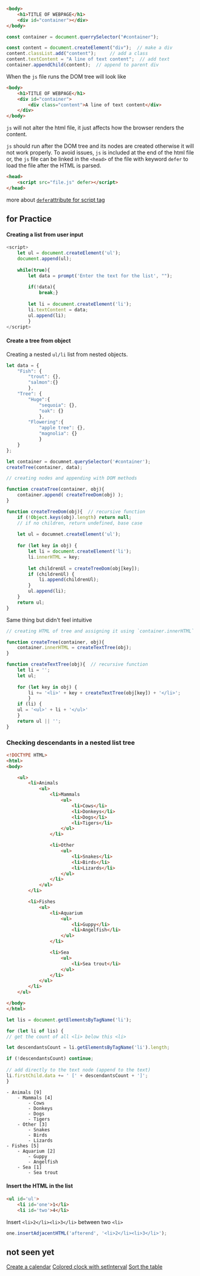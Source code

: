 
```html
<body>
	<h1>TITLE OF WEBPAGE</h1>
	<div id="container"></div>
</body>
```

```js
const container = document.querrySelector("#container");

const content = document.createElement("div");  // make a div
content.classList.add("content");     // add a class
content.textContent = "A line of text content";  // add text
container.appendChild(content);  // append to parent div
```

When the `js` file runs the DOM tree will look like
```html
<body>
	<h1>TITLE OF WEBPAGE</h1>
	<div id="container">
		<div class="content">A line of text content</div>
	</div>
</body>
```

`js` will not alter the html file, it just affects how the browser renders the content.

`js` should run after the DOM tree and its nodes are created otherwise it will not work properly. To avoid issues, `js` is included at the end of the html file or,
the `js` file can be linked in the `<head>` of the file with keyword `defer` to load the file after the HTML is parsed.
```html
<head>
	<script src="file.js" defer></script>
</head>
```

more about [`defer`attribute for script tag](https://javascript.info/script-async-defer#defer)


## for Practice

#### Creating a list from user input
```js
<script>
	let ul = document.createElement('ul');
	document.append(ul);
	
	while(true){
		let data = prompt('Enter the text for the list', "");
		
		if(!data){
			break;}
		
		let li = document.createElement('li');
		li.textContent = data;
		ul.append(li);
		}
</script>
```


#### Create a tree from object

Creating a nested `ul/li` list from nested objects.
```js
let data = {
	"Fish": {
		"trout": {},
		"salmon":{}
		},
	"Tree": {
		"Huge":{
			"sequoia": {},
			"oak": {}
			},
		"Flowering":{
			"apple tree": {},
			"magnolia": {}
			}
	}
};

let container = documnet.querySelector('#container');
createTree(container, data);
```

```js
// creating nodes and appending with DOM methods

function createTree(container, obj){
	container.append( createTreeDom(obj) );
}

function createTreeDom(obj){  // recursive function
	if (!Object.keys(obj).length) return null;
	// if no children, return undefined, base case
	
	let ul = documnet.createElement('ul');
	
	for (let key in obj) {
		let li = document.createElement('li');
		li.innerHTML = key;
		
		let childrenUl = createTreeDom(obj[key]);
		if (childrenUl) {
			li.append(childrenUl);
		}
		ul.append(li);
	}
	return ul;
}
```


Same thing but didn't feel intuitive
```js
// creating HTML of tree and assigning it using `container.innerHTML`

function createTree(container, obj){
	container.innerHTML = createTextTree(obj);
}

function createTextTree(obj){  // recursive function
	let li = '';
	let ul;
	
	for (let key in obj) {
		li += '<li>' + key + createTextTree(obj[key]) + '</li>';
		}
	if (li) {
	ul = '<ul>' + li + '</ul>'
	}
	return ul || '';
}
```


### Checking descendants in a nested list tree

```html
<!DOCTYPE HTML>
<html>
<body>

	<ul>
		<li>Animals
			<ul>
				<li>Mammals
					<ul>
						<li>Cows</li>
						<li>Donkeys</li>
						<li>Dogs</li>
						<li>Tigers</li>
					</ul>
				</li>

				<li>Other
					<ul>
						<li>Snakes</li>
						<li>Birds</li>
						<li>Lizards</li>
					</ul>
				</li>
			</ul>
		</li>

		<li>Fishes
			<ul>
				<li>Aquarium
					<ul>
						<li>Guppy</li>
						<li>Angelfish</li>
					</ul>
				</li>

				<li>Sea
					<ul>
						<li>Sea trout</li>
					</ul>
				</li>
			</ul>
		</li>
	</ul>

</body>
</html>
```

```js
let lis = document.getElementsByTagName('li');

for (let li of lis) {
// get the count of all <li> below this <li>

let descendantsCount = li.getElementsByTagName('li').length;

if (!descendantsCount) continue;
  
// add directly to the text node (append to the text)
li.firstChild.data += ' [' + descendantsCount + ']';
}
```

```
- Animals [9]
    - Mammals [4]
        - Cows
        - Donkeys
        - Dogs
        - Tigers
    - Other [3]
        - Snakes
        - Birds
        - Lizards
- Fishes [5]
    - Aquarium [2]
        - Guppy
        - Angelfish
    - Sea [1]
        - Sea trout
```

#### Insert the HTML in the list

```html
<ul id='ul'>
	<li id='one'>1</li>
	<li id='two'>4</li>
```
Insert `<li>2</li><li>3</li>` between two `<li>`
```js
one.insertAdjacentHTML('afterend', '<li>2</li><li>3</li>');
```

## not seen yet
[Create a calendar](https://javascript.info/modifying-document#create-a-calendar)
[Colored clock with setInterval](https://javascript.info/modifying-document#colored-clock-with-setinterval)
[Sort the table](https://javascript.info/modifying-document#sort-the-table)
